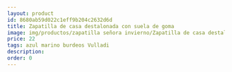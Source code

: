```yaml
---
layout: product
id: 8680ab59d022c1eff9b204c2632d6d
title: Zapatilla de casa destalonada con suela de goma
image: img/productos/zapatilla señora invierno/Zapatilla de casa destalonada con suela de goma=22=azul marino burdeos Vulladi.webp
price: 22
tags: azul marino burdeos Vulladi
description: 
order: 0
---
```

